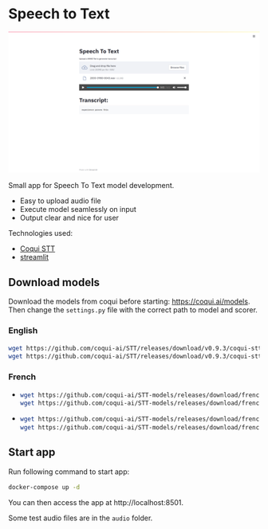 # Speech to Text

![app frontend](./images/STT_app.png)

Small app for Speech To Text model development.

- Easy to upload audio file
- Execute model seamlessly on input
- Output clear and nice for user

Technologies used:

- [Coqui STT](https://github.com/coqui-ai/STT)
- [streamlit](https://github.com/streamlit/streamlit)

## Download models

Download the models from coqui before starting: https://coqui.ai/models. Then change the `settings.py` file with the correct path to model and scorer.

### English

```bash
wget https://github.com/coqui-ai/STT/releases/download/v0.9.3/coqui-stt-0.9.3-models.pbmm -P models/english
wget https://github.com/coqui-ai/STT/releases/download/v0.9.3/coqui-stt-0.9.3-models.scorer -P models/english
```

### French

- ```bash
  wget https://github.com/coqui-ai/STT-models/releases/download/french/commonvoice-fr/v0.6/model.pbmm -P models/french_common
  wget https://github.com/coqui-ai/STT-models/releases/download/french/commonvoice-fr/v0.6/fr-cvfr-2-prune-kenlm.scorer -P models/french_common
  ```
- ```bash
  wget https://github.com/coqui-ai/STT-models/releases/download/french/jaco-assistant/v0.0.1/model.pbmm -P models/french_jaco
  wget https://github.com/coqui-ai/STT-models/releases/download/french/jaco-assistant/v0.0.1/kenlm_fr.scorer -P models/french_jaco
  ```

## Start app

Run following command to start app:

```bash
docker-compose up -d
```

You can then access the app at http://localhost:8501.

Some test audio files are in the `audio` folder.

